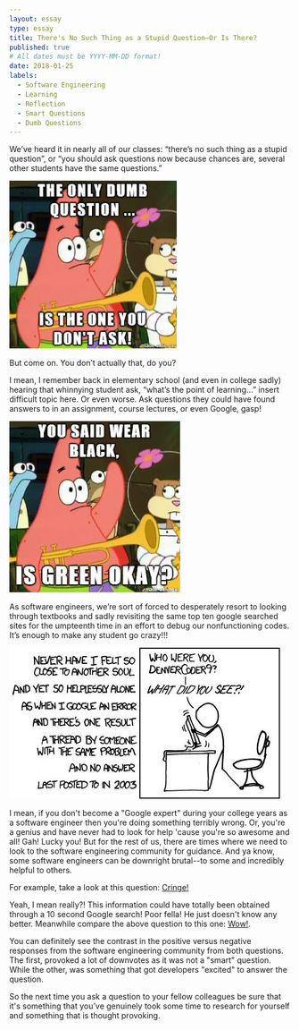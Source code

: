 ```yaml
---
layout: essay
type: essay
title: There's No Such Thing as a Stupid Question—Or Is There?
published: true
# All dates must be YYYY-MM-DD format!
date: 2018-01-25
labels:
  - Software Engineering
  - Learning
  - Reflection
  - Smart Questions
  - Dumb Questions
---
```

We’ve heard it in nearly all of our classes: “there’s no such thing as a stupid question”, or “you should ask questions now because chances are, several other students have the same questions.” 

<img class="ui large centered image" src="../images/patQaE3.png">


But come on. 
You don’t actually that, do you?

I mean, I remember back in elementary school (and even in college sadly) hearing that whinnying student ask, “what’s the point of learning…” insert difficult topic here. Or even worse. Ask questions they could have found answers to in an assignment, course lectures, or even Google, gasp! 

<img class="ui large centered image" src="../images/patQb2E3.png">

As software engineers, we’re sort of forced to desperately resort to looking through textbooks and sadly revisiting the same top ten google searched sites for the umpteenth time in an effort to debug our nonfunctioning codes. It’s enough to make any student go crazy!!!

<img class="ui large centered image" src="../images/coderE3.jpg">

I mean, if you don't become a "Google expert" during your college years as a software engineer then you're doing something terribly wrong. Or, you're a genius and have never had to look for help 'cause you're so awesome and all! Gah! Lucky you! But for the rest of us, there are times where we need to look to the software engineering community for guidance. And ya know, some software engineers can be downright brutal--to some and incredibly helpful to others.

For example, take a look at this question: [Cringe!](https://stackoverflow.com/questions/36532518/how-to-make-an-android-app-with-photoshop)

Yeah, I mean really?! This information could have totally been obtained through a 10 second Google search! Poor fella! He just doesn't know any better. Meanwhile compare the above question to this one: [Wow!](https://stackoverflow.com/questions/11227809/why-is-it-faster-to-process-a-sorted-array-than-an-unsorted-array).

You can definitely see the contrast in the positive versus negative responses from the software engineering community from both questions. The first, provoked a lot of downvotes as it was not a "smart" question. While the other, was something that got developers "excited" to answer the question. 

So the next time you ask a question to your fellow colleagues be sure that it's something that you’ve genuinely took some time to research for yourself and something that is thought provoking.

